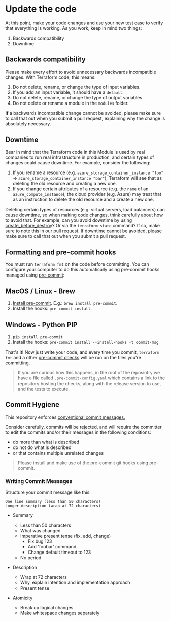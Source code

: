 # Update the code

At this point, make your code changes and use your new test case to verify that everything is working. As you work, keep in mind two things:

1. Backwards compatibility
1. Downtime

## Backwards compatibility

Please make every effort to avoid unnecessary backwards incompatible changes. With Terraform code, this means:

1. Do not delete, rename, or change the type of input variables.
1. If you add an input variable, it should have a `default`.
1. Do not delete, rename, or change the type of output variables.
1. Do not delete or rename a module in the `modules` folder.

**If** a backwards incompatible change cannot be avoided, please make sure to call that out when you submit a pull request, explaining why the change is absolutely necessary.

## Downtime

Bear in mind that the Terraform code in this Module is used by real companies to run real infrastructure in production, and certain types of changes could cause downtime. For example, consider the following:

1. If you rename a resource (e.g. `azure_storage_container_instance "foo"` -> `azure_storage_container_instance "bar"`), Terraform will see that as deleting the old resource and creating a new one.
1. If you change certain attributes of a resource (e.g. the `name` of an `azure_compute_instance`), the cloud provider (e.g. Azure) may treat that as an instruction to delete the old resource and a create a new one.

Deleting certain types of resources (e.g. virtual servers, load balancers) can cause downtime, so when making code changes, think carefully about how to avoid that. For example, can you avoid downtime by using [create_before_destroy](https://www.terraform.io/docs/configuration/resources.html#create_before_destroy)? Or via the `terraform state` command? If so, make sure to note this in our pull request. If downtime cannot be avoided, please make sure to call that out when you submit a pull request.

## Formatting and pre-commit hooks

You must run `terraform fmt` on the code before committing. You can configure your computer to do this automatically using pre-commit hooks managed using [pre-commit](http://pre-commit.com/):

## MacOS / Linux - Brew

1. [Install pre-commit](http://pre-commit.com/#install). E.g.: `brew install pre-commit`.
1. Install the hooks: `pre-commit install`.

## Windows - Python PIP

1. `pip install pre-commit`
1. Install the hooks: `pre-commit install --install-hooks -t commit-msg`

That's it! Now just write your code, and every time you commit, `terraform fmt` and a other [pre-commit checks](./docs/markdown/pre-commit.md) will be run on the files you're committing.

> If you are curious how this happens, in the root of the reposiotry we have a file called ```.pre-commit-config.yaml``` which contains a link to the repository hosting the checks, along with the release version to use, and the tests to execute.

## Commit Hygiene

This repository enforces [conventional commit messages.](https://www.conventionalcommits.org/)

Consider carefully, commits will be rejected, and will require the committer to edit the commits and/or their messages in the following conditions:

- do more than what is described
- do not do what is described
- or that contains multiple unrelated changes

> Please install and make use of the pre-commit git hooks using pre-commit.

### Writing Commit Messages

Structure your commit message like this:

```text
One line summary (less than 50 characters)
Longer description (wrap at 72 characters)
```

- Summary
  - Less than 50 characters
  - What was changed
  - Imperative present tense (fix, add, change)
    - Fix bug 123
    - Add 'foobar' command
    - Change default timeout to 123
  - No period

- Description
  - Wrap at 72 characters
  - Why, explain intention and implementation approach
  - Present tense

- Atomicity
  - Break up logical changes
  - Make whitespace changes separately
